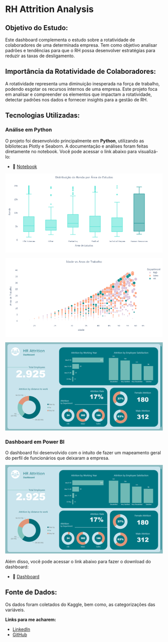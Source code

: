 # RH Attrition Analysis 

## Objetivo do Estudo:
Este dashboard complementa o estudo sobre a rotatividade de colaboradores de uma determinada empresa. Tem como objetivo analisar padrões e tendências para que o RH possa desenvolver estratégias para reduzir as taxas de desligamento.

## Importância da Rotatividade de Colaboradores:
A rotatividade representa uma diminuição inesperada na força de trabalho, podendo esgotar os recursos internos de uma empresa. Este projeto foca em analisar e compreender os elementos que impactam a rotatividade, detectar padrões nos dados e fornecer insights para a gestão de RH.

## Tecnologias Utilizadas:

### Análise em Python
O projeto foi desenvolvido principalmente em **Python**, utilizando as bibliotecas Plotly e Seaborn. A documentação e análises foram feitas diretamente no notebook. 
Você pode acessar o link abaixo para visualizá-lo:
 - 🔗 [Notebook](https://nbviewer.org/github/milexias/hr-attrition/blob/main/attrition_analysis.ipynb)

<p align="center">
  <img src="https://github.com/milexias/hr-attrition/blob/main/imagens/boxplot_education.png"/>
</p>

<p align="center">
  <img src="https://github.com/milexias/hr-attrition/blob/main/imagens/age_department.png"/>
</p>


<p align="center">
  <img src="https://github.com/milexias/hr-attrition/blob/main/dash_hr_attrition.png"/>
</p>

### Dashboard em Power BI

O dashboard foi desenvolvido com o intuito de fazer um mapeamento geral do perfil de funcionários que deixaram a empresa. 

<p align="center">
  <img src="https://github.com/milexias/hr-attrition/blob/main/imagens/dash_hr_attrition.png"/>
</p>

Além disso, você pode acessar o link abaixo para fazer o download do dashboard:
 - 🔗 [Dashboard](https://github.com/milexias/hr-attrition/blob/main/Hr_Attrition.pbix)

## Fonte de Dados:
Os dados foram coletados do Kaggle, bem como, as categorizações das variáveis.

**Links para me acharem:**
* [LinkedIn](https://www.linkedin.com/in/alexia-ssantos/)
* [GitHub](https://github.com/milexias)
